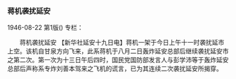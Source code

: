 ### 蒋机袭扰延安

1946-08-22
第1版()
专栏：

　　蒋机袭扰延安
    【新华社延安十九日电】蒋机一架于今日上午十一时袭扰延市上空。该机自甘泉方向飞来，此系蒋机于八月二日轰炸延安总部后继续袭扰延安市之第二次。第一次为十三日午后四时，国民党国防部发言人与彭学沛等于轰炸延安总部后声称系专炸刘善本驾来之飞机的谎言，已为其连续二次袭扰延安所揭穿。
